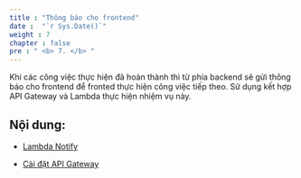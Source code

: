 ```yaml
---
title : "Thông báo cho frontend"
date :  "`r Sys.Date()`" 
weight : 7
chapter : false
pre : " <b> 7. </b> "
---
```



Khi các công việc thực hiện đã hoàn thành thì từ phía backend sẽ gửi thông báo cho frontend để fronted thực hiện công việc tiếp theo. Sử dụng kết hợp API Gateway và Lambda thực hiện nhiệm vụ này.


## Nội dung:

- [Lambda Notify](./7.1-Lambda-Notify/)

- [Cài đặt API Gateway](./7.2-API-Gateway/)


